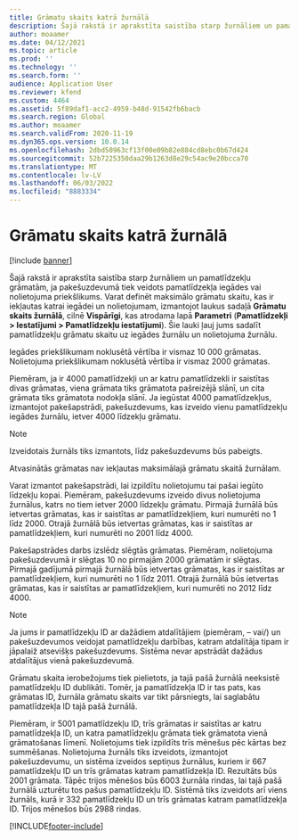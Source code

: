 ```yaml
---
title: Grāmatu skaits katrā žurnālā
description: Šajā rakstā ir aprakstīta saistība starp žurnāliem un pamatlīdzekļu grāmatām, ja pakešuzdevumā tiek veidots pamatlīdzekļa iegādes vai nolietojuma priekšlikums. Varat definēt maksimālo grāmatu skaitu, kas ir iekļautas katrai iegādei un nolietojumam.
author: moaamer
ms.date: 04/12/2021
ms.topic: article
ms.prod: ''
ms.technology: ''
ms.search.form: ''
audience: Application User
ms.reviewer: kfend
ms.custom: 4464
ms.assetid: 5f89daf1-acc2-4959-b48d-91542fb6bacb
ms.search.region: Global
ms.author: moaamer
ms.search.validFrom: 2020-11-19
ms.dyn365.ops.version: 10.0.14
ms.openlocfilehash: 2dbd50963cf13f00e09b82e884cd8ebc0b67d424
ms.sourcegitcommit: 52b7225350daa29b1263d8e29c54ac9e20bcca70
ms.translationtype: MT
ms.contentlocale: lv-LV
ms.lasthandoff: 06/03/2022
ms.locfileid: "8883334"
---
```

# <a name="number-of-books-per-journal"></a>Grāmatu skaits katrā žurnālā

[!include [banner](../includes/banner.md)]

Šajā rakstā ir aprakstīta saistība starp žurnāliem un pamatlīdzekļu grāmatām, ja pakešuzdevumā tiek veidots pamatlīdzekļa iegādes vai nolietojuma priekšlikums. Varat definēt maksimālo grāmatu skaitu, kas ir iekļautas katrai iegādei un nolietojumam, izmantojot laukus sadaļā **Grāmatu skaits žurnālā**, cilnē **Vispārīgi**, kas atrodama lapā **Parametri** (**Pamatlīdzekļi \> Iestatījumi \> Pamatlīdzekļu iestatījumi**). Šie lauki ļauj jums sadalīt pamatlīdzekļu grāmatu skaitu uz iegādes žurnālu un nolietojuma žurnālu.

Iegādes priekšlikumam noklusētā vērtība ir vismaz 10 000 grāmatas. Nolietojuma priekšlikumam noklusētā vērtība ir vismaz 2000 grāmatas.

Piemēram, ja ir 4000 pamatlīdzekļi un ar katru pamatlīdzekli ir saistītas divas grāmatas, viena grāmata tiks grāmatota pašreizējā slānī, un cita grāmata tiks grāmatota nodokļa slānī. Ja iegūstat 4000 pamatlīdzekļus, izmantojot pakešapstrādi, pakešuzdevums, kas izveido vienu pamatlīdzekļu iegādes žurnālu, ietver 4000 līdzekļu grāmatu.

> [!NOTE]
> Izveidotais žurnāls tiks izmantots, līdz pakešuzdevums būs pabeigts.
>
> Atvasinātās grāmatas nav iekļautas maksimālajā grāmatu skaitā žurnālam.

Varat izmantot pakešapstrādi, lai izpildītu nolietojumu tai pašai iegūto līdzekļu kopai. Piemēram, pakešuzdevums izveido divus nolietojuma žurnālus, katrs no tiem ietver 2000 līdzekļu grāmatu. Pirmajā žurnālā būs ietvertas grāmatas, kas ir saistītas ar pamatlīdzekļiem, kuri numurēti no 1 līdz 2000. Otrajā žurnālā būs ietvertas grāmatas, kas ir saistītas ar pamatlīdzekļiem, kuri numurēti no 2001 līdz 4000.

Pakešapstrādes darbs izslēdz slēgtās grāmatas. Piemēram, nolietojuma pakešuzdevumā ir slēgtas 10 no pirmajām 2000 grāmatām ir slēgtas. Pirmajā gadījumā pirmajā žurnālā būs ietvertas grāmatas, kas ir saistītas ar pamatlīdzekļiem, kuri numurēti no 1 līdz 2011. Otrajā žurnālā būs ietvertas grāmatas, kas ir saistītas ar pamatlīdzekļiem, kuri numurēti no 2012 līdz 4000.

> [!NOTE]
> Ja jums ir pamatlīdzekļu ID ar dažādiem atdalītājiem (piemēram, – vai/) un pakešuzdevumos veidojat pamatlīdzekļu darbības, katram atdalītāja tipam ir jāpalaiž atsevišķs pakešuzdevums. Sistēma nevar apstrādāt dažādus atdalītājus vienā pakešuzdevumā.

Grāmatu skaita ierobežojums tiek pielietots, ja tajā pašā žurnālā neeksistē pamatlīdzekļu ID dublikāti. Tomēr, ja pamatlīdzekļa ID ir tas pats, kas grāmatas ID, žurnāla grāmatu skaits var tikt pārsniegts, lai saglabātu pamatlīdzekļa ID tajā pašā žurnālā.

Piemēram, ir 5001 pamatlīdzekļu ID, trīs grāmatas ir saistītas ar katru pamatlīdzekļa ID, un katra pamatlīdzekļu grāmata tiek grāmatota vienā grāmatošanas līmenī. Nolietojums tiek izpildīts trīs mēnešus pēc kārtas bez summēšanas.  Nolietojuma žurnāls tiks izveidots, izmantojot pakešuzdevumu, un sistēma izveidos septiņus žurnālus, kuriem ir 667 pamatlīdzekļu ID un trīs grāmatas katram pamatlīdzekļa ID. Rezultāts būs 2001 grāmata. Tāpēc trijos mēnešos būs 6003 žurnāla rindas, lai tajā pašā žurnālā uzturētu tos pašus pamatlīdzekļu ID. Sistēmā tiks izveidots arī viens žurnāls, kurā ir 332 pamatlīdzekļu ID un trīs grāmatas katram pamatlīdzekļa ID. Trijos mēnešos būs 2988 rindas.

[!INCLUDE[footer-include](../../includes/footer-banner.md)]
